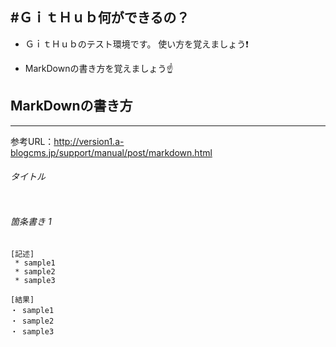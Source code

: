 #ＧｉｔＨｕｂ何ができるの？
---

- ＧｉｔＨｕｂのテスト環境です。
使い方を覚えましょう:exclamation:

- MarkDownの書き方を覚えましょう:point_up:


## MarkDownの書き方
---

参考URL：http://version1.a-blogcms.jp/support/manual/post/markdown.html

###### タイトル
```

```


###### 箇条書き 1
```
[記述]
 * sample1
 * sample2
 * sample3

[結果]
・ sample1
・ sample2
・ sample3

```
